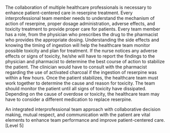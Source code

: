 The collaboration of multiple healthcare professionals is necessary to enhance patient-centered care in reserpine treatment. Every interprofessional team member needs to understand the mechanism of action of reserpine, proper dosage administration, adverse effects, and toxicity treatment to provide proper care for patients. Every team member has a role, from the physician who prescribes the drug to the pharmacist who provides the appropriate dosing. Understanding the side effects and knowing the timing of ingestion will help the healthcare team monitor possible toxicity and plan for treatment. If the nurse notices any adverse effects or signs of toxicity, he/she will have to report the findings to the physician and pharmacist to determine the best course of action to stabilize the patient. The clinician would have to consult with the pharmacist regarding the use of activated charcoal if the ingestion of reserpine was within a few hours. Once the patient stabilizes, the healthcare team must work together to determine the cause and reason for toxicity. The team should monitor the patient until all signs of toxicity have dissipated. Depending on the cause of overdose or toxicity, the healthcare team may have to consider a different medication to replace reserpine.

An integrated interprofessional team approach with collaborative decision making, mutual respect, and communication with the patient are vital elements to enhance team performance and improve patient-centered care. [Level 5]